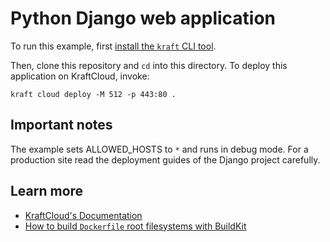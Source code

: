 # Python Django web application

To run this example, first [install the `kraft` CLI tool](https://unikraft.org/docs/cli).

Then, clone this repository and `cd` into this directory.
To deploy this application on KraftCloud, invoke:

```
kraft cloud deploy -M 512 -p 443:80 .
```

## Important notes

The example sets ALLOWED_HOSTS to `*` and runs in debug mode. For a production site read the deployment guides of the Django project carefully.

## Learn more

- [KraftCloud's Documentation](https://docs.kraft.cloud)
- [How to build `Dockerfile` root filesystems with BuildKit](https://unikraft.org/docs/getting-started/integrations/buildkit)
